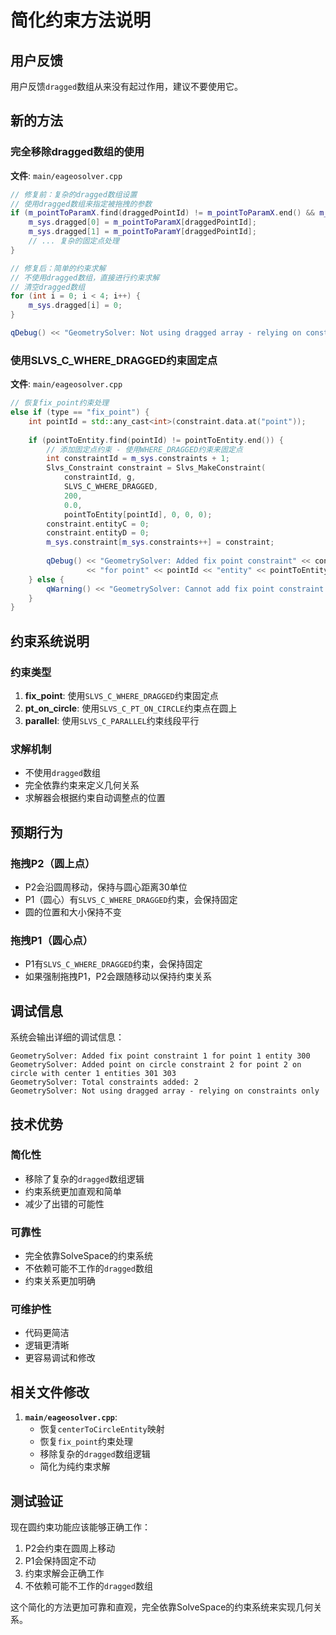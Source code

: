# 简化约束方法说明

## 用户反馈

用户反馈`dragged`数组从来没有起过作用，建议不要使用它。

## 新的方法

### 完全移除dragged数组的使用

**文件**: `main/eageosolver.cpp`

```cpp
// 修复前：复杂的dragged数组设置
// 使用dragged数组来指定被拖拽的参数
if (m_pointToParamX.find(draggedPointId) != m_pointToParamX.end() && m_pointToParamY.find(draggedPointId) != m_pointToParamY.end()) {
    m_sys.dragged[0] = m_pointToParamX[draggedPointId];
    m_sys.dragged[1] = m_pointToParamY[draggedPointId];
    // ... 复杂的固定点处理
}

// 修复后：简单的约束求解
// 不使用dragged数组，直接进行约束求解
// 清空dragged数组
for (int i = 0; i < 4; i++) {
    m_sys.dragged[i] = 0;
}

qDebug() << "GeometrySolver: Not using dragged array - relying on constraints only";
```

### 使用SLVS_C_WHERE_DRAGGED约束固定点

**文件**: `main/eageosolver.cpp`

```cpp
// 恢复fix_point约束处理
else if (type == "fix_point") {
    int pointId = std::any_cast<int>(constraint.data.at("point"));
    
    if (pointToEntity.find(pointId) != pointToEntity.end()) {
        // 添加固定点约束 - 使用WHERE_DRAGGED约束来固定点
        int constraintId = m_sys.constraints + 1;
        Slvs_Constraint constraint = Slvs_MakeConstraint(
            constraintId, g,
            SLVS_C_WHERE_DRAGGED,
            200,
            0.0,
            pointToEntity[pointId], 0, 0, 0);
        constraint.entityC = 0;
        constraint.entityD = 0;
        m_sys.constraint[m_sys.constraints++] = constraint;
        
        qDebug() << "GeometrySolver: Added fix point constraint" << constraintId
                 << "for point" << pointId << "entity" << pointToEntity[pointId];
    } else {
        qWarning() << "GeometrySolver: Cannot add fix point constraint - point" << pointId << "not found";
    }
}
```

## 约束系统说明

### 约束类型
1. **fix_point**: 使用`SLVS_C_WHERE_DRAGGED`约束固定点
2. **pt_on_circle**: 使用`SLVS_C_PT_ON_CIRCLE`约束点在圆上
3. **parallel**: 使用`SLVS_C_PARALLEL`约束线段平行

### 求解机制
- 不使用`dragged`数组
- 完全依靠约束来定义几何关系
- 求解器会根据约束自动调整点的位置

## 预期行为

### 拖拽P2（圆上点）
- P2会沿圆周移动，保持与圆心距离30单位
- P1（圆心）有`SLVS_C_WHERE_DRAGGED`约束，会保持固定
- 圆的位置和大小保持不变

### 拖拽P1（圆心点）
- P1有`SLVS_C_WHERE_DRAGGED`约束，会保持固定
- 如果强制拖拽P1，P2会跟随移动以保持约束关系

## 调试信息

系统会输出详细的调试信息：
```
GeometrySolver: Added fix point constraint 1 for point 1 entity 300
GeometrySolver: Added point on circle constraint 2 for point 2 on circle with center 1 entities 301 303
GeometrySolver: Total constraints added: 2
GeometrySolver: Not using dragged array - relying on constraints only
```

## 技术优势

### 简化性
- 移除了复杂的`dragged`数组逻辑
- 约束系统更加直观和简单
- 减少了出错的可能性

### 可靠性
- 完全依靠SolveSpace的约束系统
- 不依赖可能不工作的`dragged`数组
- 约束关系更加明确

### 可维护性
- 代码更简洁
- 逻辑更清晰
- 更容易调试和修改

## 相关文件修改

1. **`main/eageosolver.cpp`**: 
   - 恢复`centerToCircleEntity`映射
   - 恢复`fix_point`约束处理
   - 移除复杂的`dragged`数组逻辑
   - 简化为纯约束求解

## 测试验证

现在圆约束功能应该能够正确工作：
1. P2会约束在圆周上移动
2. P1会保持固定不动
3. 约束求解会正确工作
4. 不依赖可能不工作的`dragged`数组

这个简化的方法更加可靠和直观，完全依靠SolveSpace的约束系统来实现几何关系。
